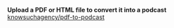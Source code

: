 <p style="text-align:left">
  <strong>Upload a PDF or HTML file to convert it into a podcast</strong>
  <br>
  <a href="https://github.com/knowsuchagency/pdf-to-podcast">knowsuchagency/pdf-to-podcast</a>
</p>